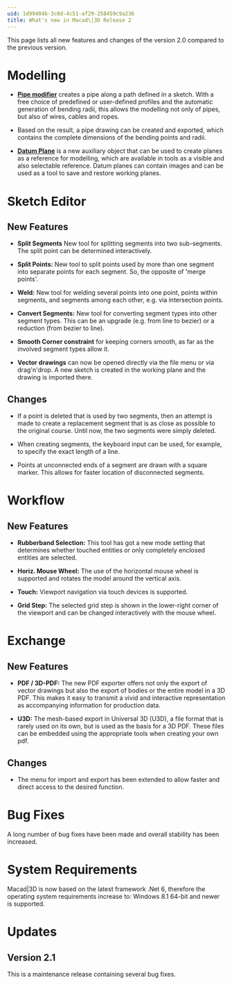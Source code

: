 ```yaml
---
uid: 1d99404b-3c0d-4c51-af29-258459c9a236
title: What's new in Macad\|3D Release 2
---
```

This page lists all new features and changes of the version 2.0 compared to the previous version.

# Modelling

* **[Pipe modifier](xref:69425fd0-ff1a-4dc3-9014-12860684e057)** creates a pipe along a path defined in a sketch. With a free choice of predefined or user-defined profiles and the automatic generation of bending radii, this allows the modelling not only of pipes, but also of wires, cables and ropes.

* Based on the result, a pipe drawing can be created and exported, which contains the complete dimensions of the bending points and radii.
  
* **[Datum Plane](xref:322f5cc2-0fc7-43f9-bb80-5e87cb3e3651)** is a new auxiliary object that can be used to create planes as a reference for modelling, which are available in tools as a visible and also selectable reference. Datum planes can contain images and can be used as a tool to save and restore working planes.

# Sketch Editor

## New Features

* **Split Segments** New tool for splitting segments into two sub-segments. The split point can be determined interactively. 
  
* **Split Points:** New tool to split points used by more than one segment into separate points for each segment. So, the opposite of 'merge points'.
* **Weld:** New tool for welding several points into one point, points within segments, and segments among each other, e.g. via intersection points.
  
* **Convert Segments:** New tool for converting segment types into other segment types. This can be an upgrade (e.g. from line to bezier) or a reduction (from bezier to line).
  
* **Smooth Corner constraint** for keeping corners smooth, as far as the involved segment types allow it.
  
* **Vector drawings** can now be opened directly via the file menu or via drag'n'drop. A new sketch is created in the working plane and the drawing is imported there.

## Changes

* If a point is deleted that is used by two segments, then an attempt is made to create a replacement segment that is as close as possible to the original course. Until now, the two segments were simply deleted.
  
* When creating segments, the keyboard input can be used, for example, to specify the exact length of a line.
  
* Points at unconnected ends of a segment are drawn with a square marker. This allows for faster location of disconnected segments.

# Workflow

## New Features

* **Rubberband Selection:** This tool has got a new mode setting that determines whether touched entities or only completely enclosed entities are selected.
  
* **Horiz. Mouse Wheel:** The use of the horizontal mouse wheel is supported and rotates the model around the vertical axis.
  
* **Touch:** Viewport navigation via touch devices is supported.
  
* **Grid Step:** The selected grid step is shown in the lower-right corner of the viewport and can be changed interactively with the mouse wheel.

# Exchange

## New Features

* **PDF / 3D-PDF:** The new PDF exporter offers not only the export of vector drawings but also the export of bodies or the entire model in a 3D PDF. This makes it easy to transmit a vivid and interactive representation as accompanying information for production data.
  
* **U3D:** The mesh-based export in Universal 3D (U3D), a file format that is rarely used on its own, but is used as the basis for a 3D PDF. These files can be embedded using the appropriate tools when creating your own pdf.
  
## Changes

* The menu for import and export has been extended to allow faster and direct access to the desired function.

# Bug Fixes

A long number of bug fixes have been made and overall stability has been increased.

# System Requirements

Macad\|3D is now based on the latest framework .Net 6, therefore the operating system requirements increase to: 
Windows 8.1 64-bit and newer is supported.

# Updates

## Version 2.1 

This is a maintenance release containing several bug fixes.